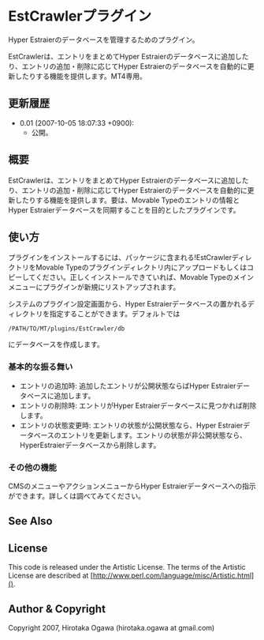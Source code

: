 # EstCrawlerプラグイン

Hyper Estraierのデータベースを管理するためのプラグイン。

EstCrawlerは、エントリをまとめてHyper Estraierのデータベースに追加したり、エントリの追加・削除に応じてHyper Estraierのデータベースを自動的に更新したりする機能を提供します。MT4専用。

## 更新履歴

 * 0.01 (2007-10-05 18:07:33 +0900):
   * 公開。

## 概要

EstCrawlerは、エントリをまとめてHyper Estraierのデータベースに追加したり、エントリの追加・削除に応じてHyper Estraierのデータベースを自動的に更新したりする機能を提供します。要は、Movable Typeのエントリの情報とHyper Estraierデータベースを同期することを目的としたプラグインです。

## 使い方

プラグインをインストールするには、パッケージに含まれる!EstCrawlerディレクトリをMovable Typeのプラグインディレクトリ内にアップロードもしくはコピーしてください。正しくインストールできていれば、Movable Typeのメインメニューにプラグインが新規にリストアップされます。

システムのプラグイン設定画面から、Hyper Estraierデータベースの置かれるディレクトリを指定することができます。デフォルトでは

    /PATH/TO/MT/plugins/EstCrawler/db

にデータベースを作成します。

### 基本的な振る舞い

 * エントリの追加時: 追加したエントリが公開状態ならばHyper Estraierデータベースに追加します。
 * エントリの削除時: エントリがHyper Estraierデータベースに見つかれば削除します。
 * エントリの状態変更時: エントリの状態が公開状態なら、Hyper Estraierデータベースのエントリを更新します。エントリの状態が非公開状態なら、HyperEstraierデータベースから削除します。

### その他の機能

CMSのメニューやアクションメニューからHyper Estraierデータベースへの指示ができます。詳しくは調べてみてください。

## See Also

## License

This code is released under the Artistic License. The terms of the Artistic License are described at [http://www.perl.com/language/misc/Artistic.html]().

## Author & Copyright

Copyright 2007, Hirotaka Ogawa (hirotaka.ogawa at gmail.com)
